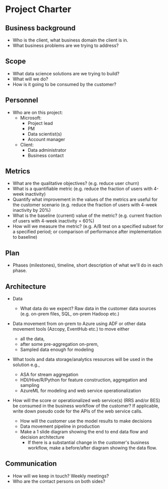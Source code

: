# Project Charter

## Business background

* Who is the client, what business domain the client is in.
* What business problems are we trying to address?

## Scope

* What data science solutions are we trying to build?
* What will we do?
* How is it going to be consumed by the customer?

## Personnel

* Who are on this project:
  * Microsoft:
    * Project lead
    * PM
    * Data scientist(s)
    * Account manager
  * Client:
    * Data administrator
    * Business contact

## Metrics

* What are the qualitative objectives? (e.g. reduce user churn)
* What is a quantifiable metric  (e.g. reduce the fraction of users with 4-week inactivity)
* Quantify what improvement in the values of the metrics are useful for the customer scenario (e.g. reduce the  fraction of users with 4-week inactivity by 20%)
* What is the baseline (current) value of the metric? (e.g. current fraction of users with 4-week inactivity = 60%)
* How will we measure the metric? (e.g. A/B test on a specified subset for a specified period; or comparison of performance after implementation to baseline)

## Plan

* Phases (milestones), timeline, short description of what we'll do in each phase.

## Architecture

* Data
  * What data do we expect? Raw data in the customer data sources (e.g. on-prem files, SQL, on-prem Hadoop etc.)
* Data movement from on-prem to Azure using ADF or other data movement tools (Azcopy, EventHub etc.) to move either
  * all the data,
  * after some pre-aggregation on-prem,
  * Sampled data enough for modeling

* What tools and data storage/analytics resources will be used in the solution e.g.,
  * ASA for stream aggregation
  * HDI/Hive/R/Python for feature construction, aggregation and sampling
  * AzureML for modeling and web service operationalization
* How will the score or operationalized web service(s) (RRS and/or BES) be consumed in the business workflow of the customer? If applicable, write down pseudo code for the APIs of the web service calls.
  * How will the customer use the model results to make decisions
  * Data movement pipeline in production
  * Make a 1 slide diagram showing the end to end data flow and decision architecture
    * If there is a substantial change in the customer's business workflow, make a before/after diagram showing the data flow.

## Communication

* How will we keep in touch? Weekly meetings?
* Who are the contact persons on both sides?
